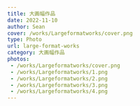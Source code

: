 ```yaml
---
title: 大画幅作品
date: 2022-11-10
author: Sean
cover: /works/Largeformatworks/cover.png
type: Photo
url: large-format-works
category: 大画幅作品
photos:
 - /works/Largeformatworks/cover.png
 - /works/Largeformatworks/1.png
 - /works/Largeformatworks/2.png
 - /works/Largeformatworks/3.png
 - /works/Largeformatworks/4.png
---
```

